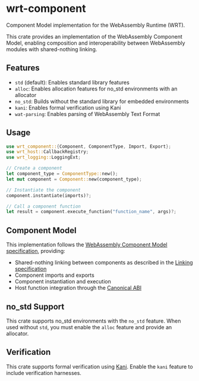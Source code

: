 # wrt-component

Component Model implementation for the WebAssembly Runtime (WRT).

This crate provides an implementation of the WebAssembly Component Model, enabling composition and interoperability between WebAssembly modules with shared-nothing linking.

## Features

- `std` (default): Enables standard library features
- `alloc`: Enables allocation features for no_std environments with an allocator
- `no_std`: Builds without the standard library for embedded environments
- `kani`: Enables formal verification using Kani
- `wat-parsing`: Enables parsing of WebAssembly Text Format

## Usage

```rust
use wrt_component::{Component, ComponentType, Import, Export};
use wrt_host::CallbackRegistry;
use wrt_logging::LoggingExt;

// Create a component
let component_type = ComponentType::new();
let mut component = Component::new(component_type);

// Instantiate the component
component.instantiate(imports)?;

// Call a component function
let result = component.execute_function("function_name", args)?;
```

## Component Model

This implementation follows the [WebAssembly Component Model specification](https://github.com/WebAssembly/component-model), providing:

- Shared-nothing linking between components as described in the [Linking specification](https://github.com/WebAssembly/component-model/blob/main/design/mvp/Linking.md)
- Component imports and exports
- Component instantiation and execution
- Host function integration through the [Canonical ABI](https://github.com/WebAssembly/component-model/blob/main/design/mvp/CanonicalABI.md)

## no_std Support

This crate supports no_std environments with the `no_std` feature. When used without `std`,
you must enable the `alloc` feature and provide an allocator.

## Verification

This crate supports formal verification using [Kani](https://github.com/model-checking/kani).
Enable the `kani` feature to include verification harnesses. 